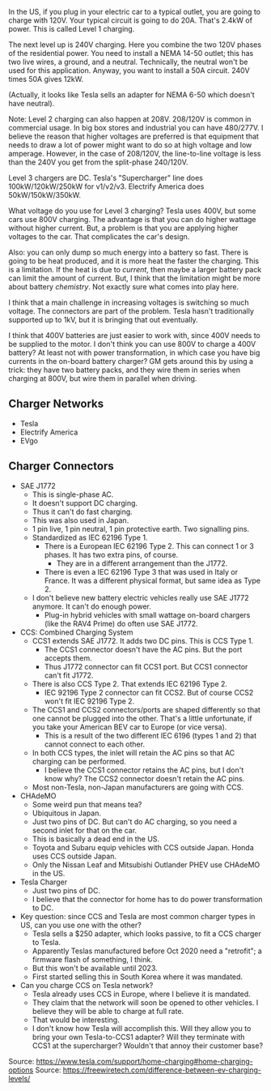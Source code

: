 In the US, if you plug in your electric car to a typical outlet, you are
going to charge with 120V. Your typical circuit is going to do 20A.
That's 2.4kW of power. This is called Level 1 charging.

The next level up is 240V charging. Here you combine the two 120V phases
of the residential power. You need to install a NEMA 14-50 outlet; this
has two live wires, a ground, and a neutral. Technically, the neutral
won't be used for this application. Anyway, you want to install a 50A
circuit. 240V times 50A gives 12kW.

(Actually, it looks like Tesla sells an adapter for NEMA 6-50 which
doesn't have neutral).

Note: Level 2 charging can also happen at 208V. 208/120V is common in
commercial usage. In big box stores and industrial you can have
480/277V. I believe the reason that higher voltages are preferred is
that equipment that needs to draw a lot of power might want to do so at
high voltage and low amperage. However, in the case of 208/120V, the
line-to-line voltage is less than the 240V you get from the split-phase
240/120V.

Level 3 chargers are DC. Tesla's "Supercharger" line does
100kW/120kW/250kW for v1/v2/v3. Electrify America does 50kW/150kW/350kW.

What voltage do you use for Level 3 charging? Tesla uses 400V, but some
cars use 800V charging. The advantage is that you can do higher wattage
without higher current. But, a problem is that you are applying higher
voltages to the car. That complicates the car's design.

Also: you can only dump so much energy into a battery so fast. There is
going to be heat produced, and it is more heat the faster the charging.
This is a limitation. If the heat is due to _current_, then maybe a
larger battery pack can limit the amount of current. But, I think that
the limitation might be more about battery _chemistry_. Not exactly sure
what comes into play here.

I think that a main challenge in increasing voltages is switching so
much voltage. The connectors are part of the problem. Tesla hasn't
traditionally supported up to 1kV, but it is bringing that out
eventually.

I think that 400V batteries are just easier to work with, since 400V
needs to be supplied to the motor. I don't think you can use 800V to
charge a 400V battery? At least not with power transformation, in which
case you have big currents in the on-board battery charger? GM gets
around this by using a trick: they have two battery packs, and they wire
them in series when charging at 800V, but wire them in parallel when
driving.

## Charger Networks

- Tesla
- Electrify America
- EVgo

## Charger Connectors

- SAE J1772
  - This is single-phase AC.
  - It doesn't support DC charging.
  - Thus it can't do fast charging.
  - This was also used in Japan.
  - 1 pin live, 1 pin neutral, 1 pin protective earth. Two signalling
    pins.
  - Standardized as IEC 62196 Type 1.
    - There is a European IEC 62196 Type 2. This can connect 1 or 3
      phases. It has two extra pins, of course.
      - They are in a different arrangement than the J1772.
    - There is even a IEC 62196 Type 3 that was used in Italy or France.
      It was a different physical format, but same idea as Type 2.
  - I don't believe new battery electric vehicles really use SAE J1772
    anymore. It can't do enough power.
    - Plug-in hybrid vehicles with small wattage on-board chargers (like
      the RAV4 Prime) do often use SAE J1772.
- CCS: Combined Charging System
  - CCS1 extends SAE J1772. It adds two DC pins. This is CCS Type 1.
    - The CCS1 connector doesn't have the AC pins. But the port accepts
      them.
    - Thus J1772 connector can fit CCS1 port. But CCS1 connector can't
      fit J1772.
  - There is also CCS Type 2. That extends IEC 62196 Type 2.
    - IEC 92196 Type 2 connector can fit CCS2. But of course CCS2 won't
      fit IEC 92196 Type 2.
  - The CCS1 and CCS2 connectors/ports are shaped differently so that
    one cannot be plugged into the other. That's a little unfortunate,
    if you take your American BEV car to Europe (or vice versa).
    - This is a result of the two different IEC 6196 (types 1 and 2)
      that cannot connect to each other.
  - In both CCS types, the inlet will retain the AC pins so that AC
    charging can be performed.
    - I believe the CCS1 connector retains the AC pins, but I don't know
      why? The CCS2 connector doesn't retain the AC pins.
  - Most non-Tesla, non-Japan manufacturers are going with CCS.
- CHAdeMO
  - Some weird pun that means tea?
  - Ubiquitous in Japan.
  - Just two pins of DC. But can't do AC charging, so you need a second
    inlet for that on the car.
  - This is basically a dead end in the US.
  - Toyota and Subaru equip vehicles with CCS outside Japan. Honda uses
    CCS outside Japan.
  - Only the Nissan Leaf and Mitsubishi Outlander PHEV use CHAdeMO in
    the US.
- Tesla Charger
  - Just two pins of DC.
  - I believe that the connector for home has to do power transformation
    to DC.
- Key question: since CCS and Tesla are most common charger types in US,
  can you use one with the other?
  - Tesla sells a $250 adapter, which looks passive, to fit a CCS
    charger to Tesla.
  - Apparently Teslas manufactured before Oct 2020 need a "retrofit"; a
    firmware flash of something, I think.
  - But this won't be available until 2023.
  - First started selling this in South Korea where it was mandated.
- Can you charge CCS on Tesla network?
  - Tesla already uses CCS in Europe, where I believe it is mandated.
  - They claim that the network will soon be opened to other vehicles. I
    believe they will be able to charge at full rate.
  - That would be interesting.
  - I don't know how Tesla will accomplish this. Will they allow you to
    bring your own Tesla-to-CCS1 adapter? Will they terminate with CCS1
    at the supercharger? Wouldn't that annoy their customer base?

Source: https://www.tesla.com/support/home-charging#home-charging-options
Source: https://freewiretech.com/difference-between-ev-charging-levels/
